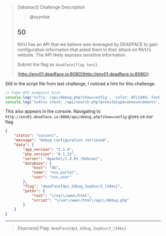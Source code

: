 > [!abstract] Challenge Description
> > @syyntax
> ## 50
> NVU has an API that we believe was leveraged by DEADFACE to gain configuration information that aided them in their attack on NVU’s website. The API likely exposes sensitive information.
> 
> Submit the flag as `deadface{flag text}`.
> 
> [http://env01.deadface.io:8080](http://env01.deadface.io:8080/)

Still in the script file from last challenge, I noticed a hint for this challenge.
```js
// Fake API endpoint hint
console.log('%cTry: /api/debug.php?show=config', 'color: #7c1d49; font-style: italic;');
console.log('%cAlso check: /api/search.php?q=test&type=announcements', 'color: #7c1d49; font-style: italic;');
```
This also appears in the console.
Navigating to `http://env01.deadface.io:8080/api/debug.php?show=config` gives us our flag.

```json
{
    "status": "success",
    "message": "Debug configuration retrieved",
    "data": {
        "app_version": "2.1.4",
        "php_version": "8.1.33",
        "server": "Apache\/2.4.65 (Debian)",
        "database": {
            "host": "db",
            "name": "nvu_portal",
            "user": "nvu_user"
        },
        "flag": "deadface{4p1_d3bug_3xp0sur3_l34ks}",
        "paths": {
            "root": "\/var\/www\/html",
            "script": "\/var\/www\/html\/api\/debug.php"
        }
    }
}
```


---
> [!success] Flag: `deadface{4p1_d3bug_3xp0sur3_l34ks}`
